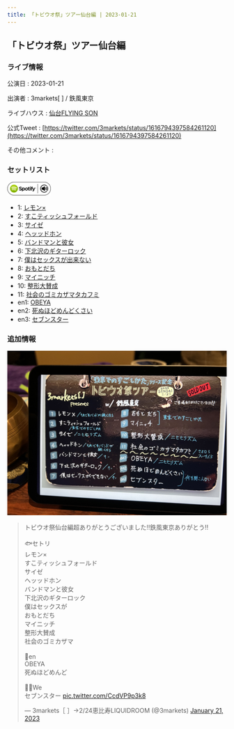 ```yaml
---
title: 「トビウオ祭」ツアー仙台編 | 2023-01-21
---
```

## 「トビウオ祭」ツアー仙台編

### ライブ情報

公演日
:    2023-01-21

出演者
:    3markets[ ] / 鉄風東京

ライブハウス
:    [仙台FLYING SON](livehouse018.html)

公式Tweet
:    [https://twitter.com/3markets/status/1616794397584261120](https://twitter.com/3markets/status/1616794397584261120)

その他コメント
:    

### セットリスト


[![play with spotify](images/spotify-icon.png)](https://open.spotify.com/playlist/1QJXYPgs22xdZuFc8xnU9B)



*  1: [レモン×](song003.html)
*  2: [すこティッシュフォールド](song045.html)
*  3: [サイゼ](song004.html)
*  4: [ヘッッドホン](song030.html)
*  5: [バンドマンと彼女](song009.html)
*  6: [下北沢のギターロック](song015.html)
*  7: [僕はセックスが出来ない](song006.html)
*  8: [おもとだち](song033.html)
*  9: [マイニッチ](song046.html)
*  10: [整形大賛成](song005.html)
*  11: [社会のゴミカザマタカフミ](song002.html)
*  en1: [OBEYA](song021.html)
*  en2: [死ぬほどめんどくさい](song018.html)
*  en3: [セブンスター](song020.html)


### 追加情報


[![セトリ画像](images/050.jpg)](images/050.jpg)


<blockquote class="twitter-tweet"><p lang="ja" dir="ltr">トビウオ祭仙台編超ありがとうございました‼︎鉄風東京ありがとう‼︎<br><br>🐟セトリ<br>レモン×<br>すこティッシュフォールド<br>サイゼ<br>ヘッッドホン<br>バンドマンと彼女<br>下北沢のギターロック<br>僕はセックスが<br>おもとだち<br>マイニッチ<br>整形大賛成<br>社会のゴミカザマ<br><br>👏en<br>OBEYA<br>死ぬほどめんど<br><br>👏👏We<br>セブンスター <a href="https://t.co/CcdVP9p3k8">pic.twitter.com/CcdVP9p3k8</a></p>&mdash; 3markets［ ］→2/24恵比寿LIQUIDROOM (@3markets) <a href="https://twitter.com/3markets/status/1616794397584261120?ref_src=twsrc%5Etfw">January 21, 2023</a></blockquote>
<script async src="https://platform.twitter.com/widgets.js" charset="utf-8"></script>


